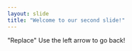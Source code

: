 ```yaml
---
layout: slide
title: "Welcome to our second slide!"
---
```

<span class="caption">"Replace"</span>
Use the left arrow to go back!
